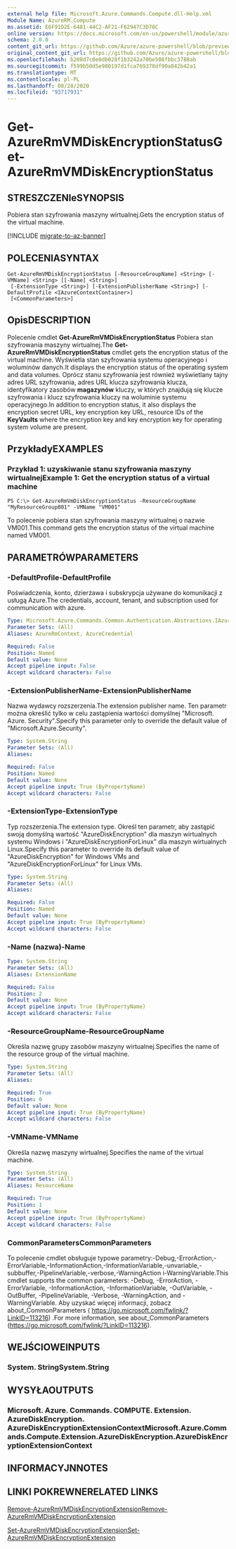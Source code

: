```yaml
---
external help file: Microsoft.Azure.Commands.Compute.dll-Help.xml
Module Name: AzureRM.Compute
ms.assetid: E6F91D2E-6481-44C2-AF21-F62947C3D78C
online version: https://docs.microsoft.com/en-us/powershell/module/azurerm.compute/get-azurermvmdiskencryptionstatus
schema: 2.0.0
content_git_url: https://github.com/Azure/azure-powershell/blob/preview/src/ResourceManager/Compute/Commands.Compute/help/Get-AzureRmVMDiskEncryptionStatus.md
original_content_git_url: https://github.com/Azure/azure-powershell/blob/preview/src/ResourceManager/Compute/Commands.Compute/help/Get-AzureRmVMDiskEncryptionStatus.md
ms.openlocfilehash: b208d7c0e0db028f1b3242a70be508fbbc3788ab
ms.sourcegitcommit: f599b50d5e980197d1fca769378df90a842b42a1
ms.translationtype: MT
ms.contentlocale: pl-PL
ms.lasthandoff: 08/20/2020
ms.locfileid: "93717931"
---
```

# <span data-ttu-id="c84c4-101">Get-AzureRmVMDiskEncryptionStatus</span><span class="sxs-lookup"><span data-stu-id="c84c4-101">Get-AzureRmVMDiskEncryptionStatus</span></span>

## <span data-ttu-id="c84c4-102">STRESZCZENIe</span><span class="sxs-lookup"><span data-stu-id="c84c4-102">SYNOPSIS</span></span>
<span data-ttu-id="c84c4-103">Pobiera stan szyfrowania maszyny wirtualnej.</span><span class="sxs-lookup"><span data-stu-id="c84c4-103">Gets the encryption status of the virtual machine.</span></span>

[!INCLUDE [migrate-to-az-banner](../../includes/migrate-to-az-banner.md)]

## <span data-ttu-id="c84c4-104">POLECENIA</span><span class="sxs-lookup"><span data-stu-id="c84c4-104">SYNTAX</span></span>

```
Get-AzureRmVMDiskEncryptionStatus [-ResourceGroupName] <String> [-VMName] <String> [[-Name] <String>]
 [-ExtensionType <String>] [-ExtensionPublisherName <String>] [-DefaultProfile <IAzureContextContainer>]
 [<CommonParameters>]
```

## <span data-ttu-id="c84c4-105">Opis</span><span class="sxs-lookup"><span data-stu-id="c84c4-105">DESCRIPTION</span></span>
<span data-ttu-id="c84c4-106">Polecenie cmdlet **Get-AzureRmVMDiskEncryptionStatus** Pobiera stan szyfrowania maszyny wirtualnej.</span><span class="sxs-lookup"><span data-stu-id="c84c4-106">The **Get-AzureRmVMDiskEncryptionStatus** cmdlet gets the encryption status of the virtual machine.</span></span>
<span data-ttu-id="c84c4-107">Wyświetla stan szyfrowania systemu operacyjnego i woluminów danych.</span><span class="sxs-lookup"><span data-stu-id="c84c4-107">It displays the encryption status of the operating system and data volumes.</span></span>
<span data-ttu-id="c84c4-108">Oprócz stanu szyfrowania jest również wyświetlany tajny adres URL szyfrowania, adres URL klucza szyfrowania klucza, identyfikatory zasobów **magazynów** kluczy, w których znajdują się klucze szyfrowania i klucz szyfrowania kluczy na woluminie systemu operacyjnego.</span><span class="sxs-lookup"><span data-stu-id="c84c4-108">In addition to encryption status, it also displays the encryption secret URL, key encryption key URL, resource IDs of the **KeyVaults** where the encryption key and key encryption key for operating system volume are present.</span></span>

## <span data-ttu-id="c84c4-109">Przykłady</span><span class="sxs-lookup"><span data-stu-id="c84c4-109">EXAMPLES</span></span>

### <span data-ttu-id="c84c4-110">Przykład 1: uzyskiwanie stanu szyfrowania maszyny wirtualnej</span><span class="sxs-lookup"><span data-stu-id="c84c4-110">Example 1: Get the encryption status of a virtual machine</span></span>
```
PS C:\> Get-AzureRmVmDiskEncryptionStatus -ResourceGroupName "MyResourceGroup001" -VMName "VM001"
```

<span data-ttu-id="c84c4-111">To polecenie pobiera stan szyfrowania maszyny wirtualnej o nazwie VM001.</span><span class="sxs-lookup"><span data-stu-id="c84c4-111">This command gets the encryption status of the virtual machine named VM001.</span></span>

## <span data-ttu-id="c84c4-112">PARAMETRÓW</span><span class="sxs-lookup"><span data-stu-id="c84c4-112">PARAMETERS</span></span>

### <span data-ttu-id="c84c4-113">-DefaultProfile</span><span class="sxs-lookup"><span data-stu-id="c84c4-113">-DefaultProfile</span></span>
<span data-ttu-id="c84c4-114">Poświadczenia, konto, dzierżawa i subskrypcja używane do komunikacji z usługą Azure.</span><span class="sxs-lookup"><span data-stu-id="c84c4-114">The credentials, account, tenant, and subscription used for communication with azure.</span></span>

```yaml
Type: Microsoft.Azure.Commands.Common.Authentication.Abstractions.IAzureContextContainer
Parameter Sets: (All)
Aliases: AzureRmContext, AzureCredential

Required: False
Position: Named
Default value: None
Accept pipeline input: False
Accept wildcard characters: False
```

### <span data-ttu-id="c84c4-115">-ExtensionPublisherName</span><span class="sxs-lookup"><span data-stu-id="c84c4-115">-ExtensionPublisherName</span></span>
<span data-ttu-id="c84c4-116">Nazwa wydawcy rozszerzenia.</span><span class="sxs-lookup"><span data-stu-id="c84c4-116">The extension publisher name.</span></span> <span data-ttu-id="c84c4-117">Ten parametr można określić tylko w celu zastąpienia wartości domyślnej "Microsoft. Azure. Security".</span><span class="sxs-lookup"><span data-stu-id="c84c4-117">Specify this parameter only to override the default value of "Microsoft.Azure.Security".</span></span>

```yaml
Type: System.String
Parameter Sets: (All)
Aliases:

Required: False
Position: Named
Default value: None
Accept pipeline input: True (ByPropertyName)
Accept wildcard characters: False
```

### <span data-ttu-id="c84c4-118">-ExtensionType</span><span class="sxs-lookup"><span data-stu-id="c84c4-118">-ExtensionType</span></span>
<span data-ttu-id="c84c4-119">Typ rozszerzenia.</span><span class="sxs-lookup"><span data-stu-id="c84c4-119">The extension type.</span></span> <span data-ttu-id="c84c4-120">Określ ten parametr, aby zastąpić swoją domyślną wartość "AzureDiskEncryption" dla maszyn wirtualnych systemu Windows i "AzureDiskEncryptionForLinux" dla maszyn wirtualnych Linux.</span><span class="sxs-lookup"><span data-stu-id="c84c4-120">Specify this parameter to override its default value of "AzureDiskEncryption" for Windows VMs and "AzureDiskEncryptionForLinux" for Linux VMs.</span></span>

```yaml
Type: System.String
Parameter Sets: (All)
Aliases:

Required: False
Position: Named
Default value: None
Accept pipeline input: True (ByPropertyName)
Accept wildcard characters: False
```

### <span data-ttu-id="c84c4-121">-Name (nazwa)</span><span class="sxs-lookup"><span data-stu-id="c84c4-121">-Name</span></span>
```yaml
Type: System.String
Parameter Sets: (All)
Aliases: ExtensionName

Required: False
Position: 2
Default value: None
Accept pipeline input: True (ByPropertyName)
Accept wildcard characters: False
```

### <span data-ttu-id="c84c4-122">-ResourceGroupName</span><span class="sxs-lookup"><span data-stu-id="c84c4-122">-ResourceGroupName</span></span>
<span data-ttu-id="c84c4-123">Określa nazwę grupy zasobów maszyny wirtualnej.</span><span class="sxs-lookup"><span data-stu-id="c84c4-123">Specifies the name of the resource group of the virtual machine.</span></span>

```yaml
Type: System.String
Parameter Sets: (All)
Aliases:

Required: True
Position: 0
Default value: None
Accept pipeline input: True (ByPropertyName)
Accept wildcard characters: False
```

### <span data-ttu-id="c84c4-124">-VMName</span><span class="sxs-lookup"><span data-stu-id="c84c4-124">-VMName</span></span>
<span data-ttu-id="c84c4-125">Określa nazwę maszyny wirtualnej.</span><span class="sxs-lookup"><span data-stu-id="c84c4-125">Specifies the name of the virtual machine.</span></span>

```yaml
Type: System.String
Parameter Sets: (All)
Aliases: ResourceName

Required: True
Position: 1
Default value: None
Accept pipeline input: True (ByPropertyName)
Accept wildcard characters: False
```

### <span data-ttu-id="c84c4-126">CommonParameters</span><span class="sxs-lookup"><span data-stu-id="c84c4-126">CommonParameters</span></span>
<span data-ttu-id="c84c4-127">To polecenie cmdlet obsługuje typowe parametry:-Debug,-ErrorAction,-ErrorVariable,-InformationAction,-InformationVariable,-unvariable,-subbuffer,-PipelineVariable,-verbose,-WarningAction i-WarningVariable.</span><span class="sxs-lookup"><span data-stu-id="c84c4-127">This cmdlet supports the common parameters: -Debug, -ErrorAction, -ErrorVariable, -InformationAction, -InformationVariable, -OutVariable, -OutBuffer, -PipelineVariable, -Verbose, -WarningAction, and -WarningVariable.</span></span> <span data-ttu-id="c84c4-128">Aby uzyskać więcej informacji, zobacz about_CommonParameters ( https://go.microsoft.com/fwlink/?LinkID=113216) .</span><span class="sxs-lookup"><span data-stu-id="c84c4-128">For more information, see about_CommonParameters (https://go.microsoft.com/fwlink/?LinkID=113216).</span></span>

## <span data-ttu-id="c84c4-129">WEJŚCIOWE</span><span class="sxs-lookup"><span data-stu-id="c84c4-129">INPUTS</span></span>

### <span data-ttu-id="c84c4-130">System. String</span><span class="sxs-lookup"><span data-stu-id="c84c4-130">System.String</span></span>

## <span data-ttu-id="c84c4-131">WYSYŁA</span><span class="sxs-lookup"><span data-stu-id="c84c4-131">OUTPUTS</span></span>

### <span data-ttu-id="c84c4-132">Microsoft. Azure. Commands. COMPUTE. Extension. AzureDiskEncryption. AzureDiskEncryptionExtensionContext</span><span class="sxs-lookup"><span data-stu-id="c84c4-132">Microsoft.Azure.Commands.Compute.Extension.AzureDiskEncryption.AzureDiskEncryptionExtensionContext</span></span>

## <span data-ttu-id="c84c4-133">INFORMACYJN</span><span class="sxs-lookup"><span data-stu-id="c84c4-133">NOTES</span></span>

## <span data-ttu-id="c84c4-134">LINKI POKREWNE</span><span class="sxs-lookup"><span data-stu-id="c84c4-134">RELATED LINKS</span></span>

[<span data-ttu-id="c84c4-135">Remove-AzureRmVMDiskEncryptionExtension</span><span class="sxs-lookup"><span data-stu-id="c84c4-135">Remove-AzureRmVMDiskEncryptionExtension</span></span>](./Remove-AzureRmVMDiskEncryptionExtension.md)

[<span data-ttu-id="c84c4-136">Set-AzureRmVMDiskEncryptionExtension</span><span class="sxs-lookup"><span data-stu-id="c84c4-136">Set-AzureRmVMDiskEncryptionExtension</span></span>](./Set-AzureRmVMDiskEncryptionExtension.md)


